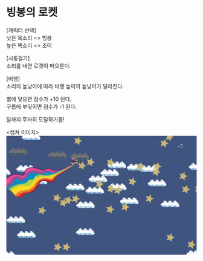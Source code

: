 # 빙봉의 로켓

[캐릭터 선택] <br/>
낮은 목소리 => 빙봉 <br/>
높은 목소리 => 조이


[시동걸기] <br/>
소리를 내면 로켓이 떠오른다.


[비행] <br/>
소리의 높낮이에 따라 비행 높이의 높낮이가 달라진다. 

별에 닿으면 점수가 +10 된다. <br/>
구름에 부딪히면 점수가 -1 된다. 

달까지 무사히 도달하기를!


<캡쳐 이미지>
![bbrocket](https://github.com/FreshFleshFlash/bingbong-rocket/blob/master/bb_processing/bb/data/capturedImage.png)

